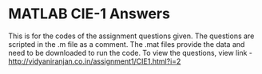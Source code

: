 # MATLAB CIE-1 Answers
This is for the codes of the assignment questions given. 
The questions are scripted in the .m file as a comment. 
The .mat files provide the data and need to be downloaded to run the code. 
To view the questions, view link - http://vidyaniranjan.co.in/assignment1/CIE1.html?i=2
